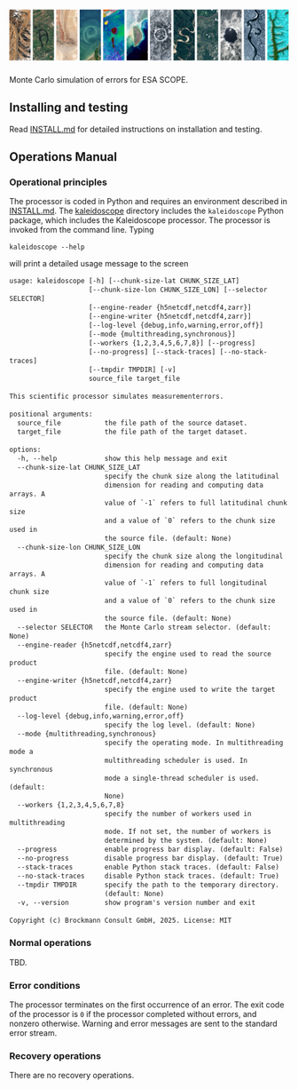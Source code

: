 # ![Kaleidoscope](/assets/img/kaleidoscope.png)

Monte Carlo simulation of errors for ESA SCOPE.

## Installing and testing

Read [INSTALL.md](INSTALL.md) for detailed instructions on installation
and testing.

## Operations Manual

### Operational principles

The processor is coded in Python and requires an environment described
in [INSTALL.md](INSTALL.md). The [kaleidoscope](kaleidoscope) directory
includes the `kaleidoscope` Python package, which includes the Kaleidoscope
processor. The processor is invoked from the command line. Typing

    kaleidoscope --help

will print a detailed usage message to the screen

    usage: kaleidoscope [-h] [--chunk-size-lat CHUNK_SIZE_LAT]
                        [--chunk-size-lon CHUNK_SIZE_LON] [--selector SELECTOR]
                        [--engine-reader {h5netcdf,netcdf4,zarr}]
                        [--engine-writer {h5netcdf,netcdf4,zarr}]
                        [--log-level {debug,info,warning,error,off}]
                        [--mode {multithreading,synchronous}]
                        [--workers {1,2,3,4,5,6,7,8}] [--progress]
                        [--no-progress] [--stack-traces] [--no-stack-traces]
                        [--tmpdir TMPDIR] [-v]
                        source_file target_file
    
    This scientific processor simulates measurementerrors.
    
    positional arguments:
      source_file           the file path of the source dataset.
      target_file           the file path of the target dataset.
    
    options:
      -h, --help            show this help message and exit
      --chunk-size-lat CHUNK_SIZE_LAT
                            specify the chunk size along the latitudinal
                            dimension for reading and computing data arrays. A
                            value of `-1` refers to full latitudinal chunk size
                            and a value of `0` refers to the chunk size used in
                            the source file. (default: None)
      --chunk-size-lon CHUNK_SIZE_LON
                            specify the chunk size along the longitudinal
                            dimension for reading and computing data arrays. A
                            value of `-1` refers to full longitudinal chunk size
                            and a value of `0` refers to the chunk size used in
                            the source file. (default: None)
      --selector SELECTOR   the Monte Carlo stream selector. (default: None)
      --engine-reader {h5netcdf,netcdf4,zarr}
                            specify the engine used to read the source product
                            file. (default: None)
      --engine-writer {h5netcdf,netcdf4,zarr}
                            specify the engine used to write the target product
                            file. (default: None)
      --log-level {debug,info,warning,error,off}
                            specify the log level. (default: None)
      --mode {multithreading,synchronous}
                            specify the operating mode. In multithreading mode a
                            multithreading scheduler is used. In synchronous
                            mode a single-thread scheduler is used. (default:
                            None)
      --workers {1,2,3,4,5,6,7,8}
                            specify the number of workers used in multithreading
                            mode. If not set, the number of workers is
                            determined by the system. (default: None)
      --progress            enable progress bar display. (default: False)
      --no-progress         disable progress bar display. (default: True)
      --stack-traces        enable Python stack traces. (default: False)
      --no-stack-traces     disable Python stack traces. (default: True)
      --tmpdir TMPDIR       specify the path to the temporary directory.
                            (default: None)
      -v, --version         show program's version number and exit
    
    Copyright (c) Brockmann Consult GmbH, 2025. License: MIT

### Normal operations

TBD.

### Error conditions

The processor terminates on the first occurrence of an error. The exit code
of the processor is `0` if the processor completed without errors, and nonzero
otherwise. Warning and error messages are sent to the standard error stream. 

### Recovery operations

There are no recovery operations.
